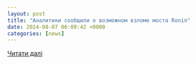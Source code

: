 ```yaml
---
layout: post
title: "Аналитики сообщили о возможном взломе моста Ronin"
date: 2024-08-07 06:09:42 +0000
categories: [news]
---
```


[Читати далі](https://www.ukr.net/ru/news/details/technologies/106065799.html)
